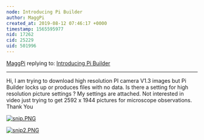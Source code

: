 ```yaml
---
node: Introducing Pi Builder
author: MaggPi
created_at: 2019-08-12 07:46:17 +0000
timestamp: 1565595977
nid: 17262
cid: 25229
uid: 501996
---
```




[MaggPi](../profile/MaggPi) replying to: [Introducing Pi Builder](../notes/icarito/10-21-2018/introducing-pi-builder)

----
Hi, I am trying to download high resolution PI camera V1.3  images but Pi Builder locks up or produces files with no data.   Is there a setting for high resolution picture settings ? My settings are attached.   Not interested in video just trying to get 2592 x 1944 pictures for microscope observations. Thank You



[![snip.PNG](/i/34480)](/i/34480?s=o)


[![snip2.PNG](/i/34481)](/i/34481?s=o)

